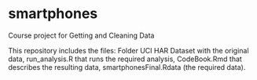 smartphones
===========

Course project for Getting and Cleaning Data

This repository includes the files:
  Folder UCI HAR Dataset with the original data,
  run_analysis.R that runs the required analysis,
  CodeBook.Rmd that describes the resulting data,
  smartphonesFinal.Rdata (the required data).
